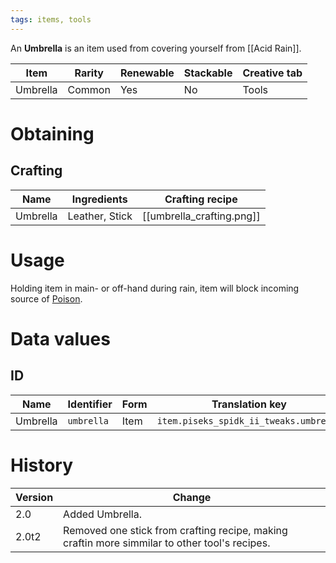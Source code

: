 ```yaml
---
tags: items, tools
---
```


An **Umbrella** is an item used from covering yourself from [[Acid Rain]].

| Item     | Rarity | Renewable | Stackable | Creative tab |
| -------- | ------ | --------- | --------- | ------------ |
| Umbrella | Common | Yes       | No        | Tools        | 

# Obtaining
## Crafting

| Name     | Ingredients    | Crafting recipe           |
| -------- | -------------- | ------------------------- |
| Umbrella | Leather, Stick | [[umbrella_crafting.png]] | 

# Usage

Holding item in main- or off-hand during rain, item will block incoming source of [Poison](https://minecraft.fandom.com/wiki/Poison).

# Data values
## ID

| Name     | Identifier | Form | Translation key                        |
| -------- | ---------- | ---- | -------------------------------------- |
| Umbrella | `umbrella` | Item | `item.piseks_spidk_ii_tweaks.umbrella` |

# History

| Version | Change                  |
| ------- | ------------------- |
| 2.0     | Added Umbrella.      |
| 2.0t2   | Removed one stick from crafting recipe, making craftin more simmilar to other tool's recipes. | 


